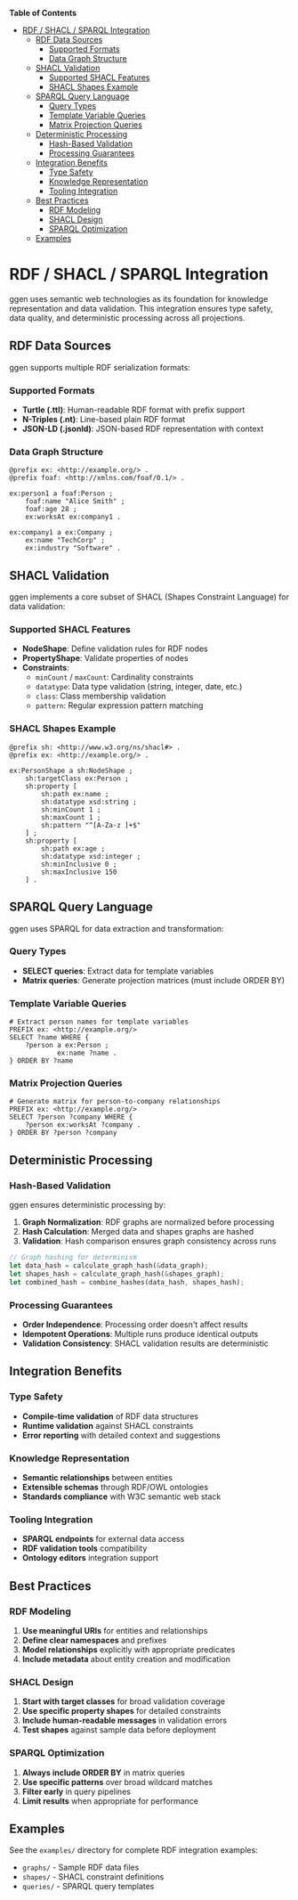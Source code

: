 <!-- START doctoc generated TOC please keep comment here to allow auto update -->
<!-- DON'T EDIT THIS SECTION, INSTEAD RE-RUN doctoc TO UPDATE -->
**Table of Contents**

- [RDF / SHACL / SPARQL Integration](#rdf--shacl--sparql-integration)
  - [RDF Data Sources](#rdf-data-sources)
    - [Supported Formats](#supported-formats)
    - [Data Graph Structure](#data-graph-structure)
  - [SHACL Validation](#shacl-validation)
    - [Supported SHACL Features](#supported-shacl-features)
    - [SHACL Shapes Example](#shacl-shapes-example)
  - [SPARQL Query Language](#sparql-query-language)
    - [Query Types](#query-types)
    - [Template Variable Queries](#template-variable-queries)
    - [Matrix Projection Queries](#matrix-projection-queries)
  - [Deterministic Processing](#deterministic-processing)
    - [Hash-Based Validation](#hash-based-validation)
    - [Processing Guarantees](#processing-guarantees)
  - [Integration Benefits](#integration-benefits)
    - [Type Safety](#type-safety)
    - [Knowledge Representation](#knowledge-representation)
    - [Tooling Integration](#tooling-integration)
  - [Best Practices](#best-practices)
    - [RDF Modeling](#rdf-modeling)
    - [SHACL Design](#shacl-design)
    - [SPARQL Optimization](#sparql-optimization)
  - [Examples](#examples)

<!-- END doctoc generated TOC please keep comment here to allow auto update -->

# RDF / SHACL / SPARQL Integration

ggen uses semantic web technologies as its foundation for knowledge representation and data validation. This integration ensures type safety, data quality, and deterministic processing across all projections.

## RDF Data Sources

ggen supports multiple RDF serialization formats:

### Supported Formats
- **Turtle (.ttl)**: Human-readable RDF format with prefix support
- **N-Triples (.nt)**: Line-based plain RDF format
- **JSON-LD (.jsonld)**: JSON-based RDF representation with context

### Data Graph Structure
```turtle
@prefix ex: <http://example.org/> .
@prefix foaf: <http://xmlns.com/foaf/0.1/> .

ex:person1 a foaf:Person ;
    foaf:name "Alice Smith" ;
    foaf:age 28 ;
    ex:worksAt ex:company1 .

ex:company1 a ex:Company ;
    ex:name "TechCorp" ;
    ex:industry "Software" .
```

## SHACL Validation

ggen implements a core subset of SHACL (Shapes Constraint Language) for data validation:

### Supported SHACL Features
- **NodeShape**: Define validation rules for RDF nodes
- **PropertyShape**: Validate properties of nodes
- **Constraints**:
  - `minCount` / `maxCount`: Cardinality constraints
  - `datatype`: Data type validation (string, integer, date, etc.)
  - `class`: Class membership validation
  - `pattern`: Regular expression pattern matching

### SHACL Shapes Example
```turtle
@prefix sh: <http://www.w3.org/ns/shacl#> .
@prefix ex: <http://example.org/> .

ex:PersonShape a sh:NodeShape ;
    sh:targetClass ex:Person ;
    sh:property [
        sh:path ex:name ;
        sh:datatype xsd:string ;
        sh:minCount 1 ;
        sh:maxCount 1 ;
        sh:pattern "^[A-Za-z ]+$"
    ] ;
    sh:property [
        sh:path ex:age ;
        sh:datatype xsd:integer ;
        sh:minInclusive 0 ;
        sh:maxInclusive 150
    ] .
```

## SPARQL Query Language

ggen uses SPARQL for data extraction and transformation:

### Query Types
- **SELECT queries**: Extract data for template variables
- **Matrix queries**: Generate projection matrices (must include ORDER BY)

### Template Variable Queries
```sparql
# Extract person names for template variables
PREFIX ex: <http://example.org/>
SELECT ?name WHERE {
    ?person a ex:Person ;
            ex:name ?name .
} ORDER BY ?name
```

### Matrix Projection Queries
```sparql
# Generate matrix for person-to-company relationships
PREFIX ex: <http://example.org/>
SELECT ?person ?company WHERE {
    ?person ex:worksAt ?company .
} ORDER BY ?person ?company
```

## Deterministic Processing

### Hash-Based Validation
ggen ensures deterministic processing by:

1. **Graph Normalization**: RDF graphs are normalized before processing
2. **Hash Calculation**: Merged data and shapes graphs are hashed
3. **Validation**: Hash comparison ensures graph consistency across runs

```rust
// Graph hashing for determinism
let data_hash = calculate_graph_hash(&data_graph);
let shapes_hash = calculate_graph_hash(&shapes_graph);
let combined_hash = combine_hashes(data_hash, shapes_hash);
```

### Processing Guarantees
- **Order Independence**: Processing order doesn't affect results
- **Idempotent Operations**: Multiple runs produce identical outputs
- **Validation Consistency**: SHACL validation results are deterministic

## Integration Benefits

### Type Safety
- **Compile-time validation** of RDF data structures
- **Runtime validation** against SHACL constraints
- **Error reporting** with detailed context and suggestions

### Knowledge Representation
- **Semantic relationships** between entities
- **Extensible schemas** through RDF/OWL ontologies
- **Standards compliance** with W3C semantic web stack

### Tooling Integration
- **SPARQL endpoints** for external data access
- **RDF validation tools** compatibility
- **Ontology editors** integration support

## Best Practices

### RDF Modeling
1. **Use meaningful URIs** for entities and relationships
2. **Define clear namespaces** and prefixes
3. **Model relationships** explicitly with appropriate predicates
4. **Include metadata** about entity creation and modification

### SHACL Design
1. **Start with target classes** for broad validation coverage
2. **Use specific property shapes** for detailed constraints
3. **Include human-readable messages** in validation errors
4. **Test shapes** against sample data before deployment

### SPARQL Optimization
1. **Always include ORDER BY** in matrix queries
2. **Use specific patterns** over broad wildcard matches
3. **Filter early** in query pipelines
4. **Limit results** when appropriate for performance

## Examples

See the `examples/` directory for complete RDF integration examples:
- `graphs/` - Sample RDF data files
- `shapes/` - SHACL constraint definitions
- `queries/` - SPARQL query templates
